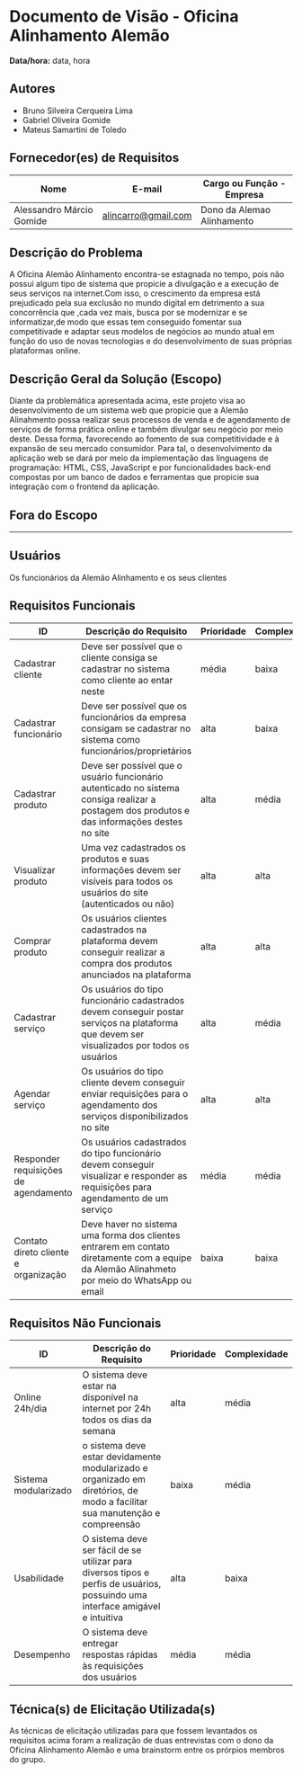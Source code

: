 # Documento de Visão - Oficina Alinhamento Alemão

**Data/hora:** data, hora  

## Autores
- Bruno Silveira Cerqueira Lima
- Gabriel Oliveira Gomide
- Mateus Samartini de Toledo

## Fornecedor(es) de Requisitos

| Nome | E-mail | Cargo ou Função - Empresa |
| --- | --- | --- |
|Alessandro Márcio Gomide|alincarro@gmail.com|Dono da Alemao Alinhamento|

## Descrição do Problema
A Oficina Alemão Alinhamento encontra-se estagnada no tempo, pois não possui algum tipo de sistema que propicie a divulgação e a execução de seus serviços na internet.Com isso,  o crescimento da empresa está prejudicado pela sua exclusão no mundo digital em detrimento a sua concorrência que ,cada vez mais, busca por se modernizar e se informatizar,de modo que essas tem conseguido fomentar sua competitivade e adaptar seus modelos de negócios ao mundo atual em função do uso de novas tecnologias e do desenvolvimento de suas próprias plataformas online.
## Descrição Geral da Solução (Escopo)
Diante da problemática apresentada acima, este projeto visa ao desenvolvimento de um sistema web que propicie que a Alemão Alinahmento possa realizar seus processos de venda e de agendamento de serviços de forma prática online e também divulgar seu negócio por meio deste. Dessa forma, favorecendo ao fomento de sua competitividade e à expansão de seu mercado consumidor.
Para tal, o desenvolvimento da aplicação web se dará por meio da implementação das linguagens de programação: HTML, CSS, JavaScript e por funcionalidades back-end compostas por um banco de dados e ferramentas que propicie sua integração com o frontend da aplicação.
## Fora do Escopo
---
## Usuários
Os funcionários da Alemão Alinhamento e os seus clientes
## Requisitos Funcionais

| ID | Descrição do Requisito | Prioridade | Complexidade |
| --- | --- | --- | --- |
| Cadastrar cliente|Deve ser possível que o cliente  consiga se cadastrar no sistema como cliente ao entar neste |média |baixa |
| Cadastrar funcionário|Deve ser possível que os funcionários da empresa consigam se cadastrar no sistema como funcionários/proprietários |alta |baixa |
| Cadastrar produto|Deve ser possível que o usuário funcionário autenticado no sistema consiga realizar a postagem dos produtos e das informações destes no site |alta |média |
| Visualizar produto |Uma vez cadastrados os produtos e suas informações devem ser visíveis para todos os usuários do site (autenticados ou não)  |alta |alta |
| Comprar produto |Os usuários clientes cadastrados na plataforma devem conseguir realizar a compra dos produtos anunciados na plataforma |alta |alta |
| Cadastrar serviço|Os usuários do tipo funcionário cadastrados devem conseguir postar serviços na plataforma que devem ser visualizados por todos os usuários |alta |média |
| Agendar serviço|Os usuários do tipo cliente devem conseguir enviar requisições para o agendamento dos serviços disponibilizados no site |alta |alta |
| Responder requisições de agendamento|Os usuários cadastrados do tipo funcionário devem conseguir visualizar e responder as requisições para agendamento de um serviço |média |média |
|Contato direto cliente e organização |Deve haver no sistema uma forma dos clientes entrarem em contato diretamente com a equipe da Alemão Alinahmeto por meio do WhatsApp ou email |baixa |baixa |

## Requisitos Não Funcionais

| ID | Descrição do Requisito | Prioridade | Complexidade |
| --- | --- | --- | --- |
| Online 24h/dia|O sistema deve estar na disponível na internet por 24h todos os dias da semana |alta |média |
| Sistema modularizado|o sistema deve estar devidamente modularizado e organizado em diretórios, de modo a facilitar sua manutenção e compreensão |baixa |média |
| Usabilidade|O sistema deve ser fácil de se utilizar para diversos tipos e perfis de usuários, possuindo uma interface amigável e intuitiva| alta|baixa |
| Desempenho|O sistema deve entregar respostas rápidas às requisições dos usuários |média |média |

## Técnica(s) de Elicitação Utilizada(s)
As técnicas de elicitação utilizadas para que  fossem levantados os requisitos acima foram a realização de duas entrevistas com o dono da Oficina Alinhamento Alemão e uma brainstorm entre os prórpios membros do grupo.
